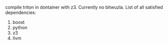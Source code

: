 compile triton in dontainer with z3. Currently no bitwuzla.
List of all satisfied dependencies:
1. boost
2. python
3. z3
4. llvm

